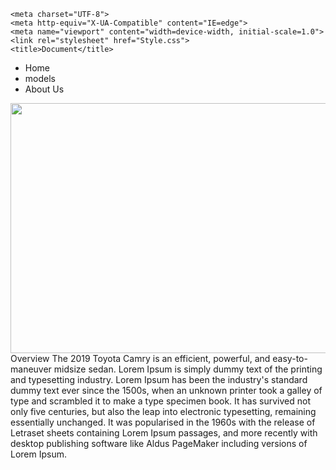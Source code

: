<!DOCTYPE html>
<html lang="en">
<head>
    
    <meta charset="UTF-8">
    <meta http-equiv="X-UA-Compatible" content="IE=edge">
    <meta name="viewport" content="width=device-width, initial-scale=1.0">
    <link rel="stylesheet" href="Style.css">
    <title>Document</title>
</head>
<body>
    <nav>
    <ul>
        <img src="https://global.toyota/pages/global_toyota/mobility/toyota-brand/emblem_001.jpg" alt="" style="float: left;">
        <li>Home</li>
        <li>models</li>
        <li>About Us</li>
    </ul>
    <img src="https://di-uploads-pod16.dealerinspire.com/josephtoyotaofcincinnati/uploads/2019/02/2019-Toyota-Camry-hills.jpg" alt="" style="height: 400px; width: 840px;">
<div class="relative">
    Overview
    The 2019 Toyota Camry is an efficient, powerful, and easy-to-maneuver midsize sedan. Lorem Ipsum is simply dummy text of the printing and typesetting industry. Lorem Ipsum has been the industry's standard dummy text ever since the 1500s, when an unknown printer took a galley of type and scrambled it to make a type specimen book. It has survived not only five centuries, but also the leap into electronic typesetting, remaining essentially unchanged. It was popularised in the 1960s with the release of Letraset sheets containing Lorem Ipsum passages, and more recently with desktop publishing software 
    like Aldus PageMaker including versions of Lorem Ipsum.
    </div>
</nav>
</body>
</html>
